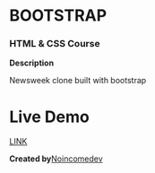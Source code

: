 # BOOTSTRAP

### HTML & CSS Course

**Description**

Newsweek clone built with bootstrap

# Live Demo

[LINK](https://rawcdn.githack.com/noincomedev/newsweek-clone/41e406a862dec8ea401d43c8a2f7711e401e15a8/index.html)

**Created by**[Noincomedev](https://www.github.com/noincomedev)
